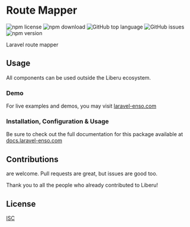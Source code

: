 # Route Mapper

![npm license](https://img.shields.io/npm/l/@enso-ui/route-mapper.svg) 
![npm download](https://img.shields.io/npm/dm/@enso-ui/route-mapper.svg) 
![GitHub top language](https://img.shields.io/github/languages/top/enso-ui/route-mapper.svg) 
![GitHub issues](https://img.shields.io/github/issues/enso-ui/route-mapper.svg) 
![npm version](https://img.shields.io/npm/v/@enso-ui/route-mapper.svg) 

Laravel route mapper

## Usage
All components can be used outside the Liberu ecosystem.

### Demo

For live examples and demos, you may visit [laravel-enso.com](https://www.laravel-enso.com)

### Installation, Configuration & Usage

Be sure to check out the full documentation for this package available at [docs.laravel-enso.com](https://docs.laravel-enso.com/frontend/route-mapper.html)

## Contributions

are welcome. Pull requests are great, but issues are good too.

Thank you to all the people who already contributed to Liberu!

## License

[ISC](https://opensource.org/licenses/ISC)
